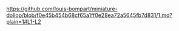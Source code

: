 https://github.com/louis-bompart/miniature-dollop/blob/f0e45b454b68cf65a1ff0e28ea72a5645fb7d831/1.md?plain=1#L1-L2
